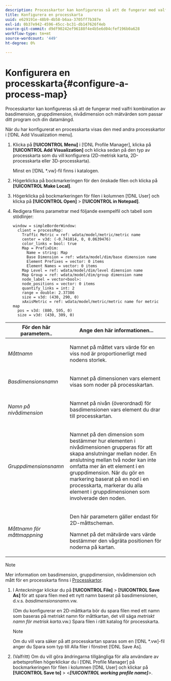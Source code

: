 ```yaml
---
description: Processkartor kan konfigureras så att de fungerar med valfri kombination av basdimension, gruppdimension, nivådimension och mätvärden som passar ditt program och din datamängd.
title: Konfigurera en processkarta
uuid: e629191e-48b9-4b58-b6aa-3705ff7b387e
exl-id: 0b37e942-4596-45cc-bc31-db147626f4eb
source-git-commit: d9df90242ef96188f4e4b5e6d04cfef196b0a628
workflow-type: tm+mt
source-wordcount: '449'
ht-degree: 0%

---
```


# Konfigurera en processkarta{#configure-a-process-map}

Processkartor kan konfigureras så att de fungerar med valfri kombination av basdimension, gruppdimension, nivådimension och mätvärden som passar ditt program och din datamängd.

När du har konfigurerat en processkarta visas den med andra processkartor i [!DNL Add Visualization menu].

1. Klicka på **[!UICONTROL Menu]** i [!DNL Profile Manager], klicka på **[!UICONTROL Add Visualization]** och klicka sedan på den typ av processkarta som du vill konfigurera (2D-metrisk karta, 2D-processkarta eller 3D-processkarta).

   Minst en [!DNL *.vw]-fil finns i katalogen.

1. Högerklicka på bockmarkeringen för den önskade filen och klicka på **[!UICONTROL Make Local]**.
1. Högerklicka på bockmarkeringen för filen i kolumnen [!DNL User] och klicka på **[!UICONTROL Open]** > **[!UICONTROL in Notepad]**.
1. Redigera filens parametrar med följande exempelfil och tabell som stödlinjer:

   ```
   window = simpleBorderWindow: 
     client = processMap: 
       Traffic Metric = ref: wdata/model/metric/metric name
       center = v3d: (-0.741014, 0, 0.0639476)
       color_links = bool: true
       Map = PrefixDim: 
         Name = string: Map
         Base Dimension = ref: wdata/model/dim/base dimension name
         Element Prefixes = vector: 0 items
         Element Names = vector: 0 items
       Map Level = ref: wdata/model/dim/level dimension name
       Map Group = ref: wdata/model/dim/group dimension name
       node_label = vector<bool>: 
       node_positions = vector: 0 items
       quantify_links = int: 2
       range = double: 2.37386
       size = v3d: (430, 290, 0)
       xAxisMetric = ref: wdata/model/metric/metric name for metric map
     pos = v3d: (880, 595, 0)
     size = v3d: (430, 309, 0)
   ```

<table id="table_3F072DB1B68746C49DF9332718982EBE"> 
 <thead> 
  <tr> 
   <th colname="col1" class="entry"> För den här parametern.. </th> 
   <th colname="col2" class="entry"> Ange den här informationen... </th> 
  </tr> 
 </thead>
 <tbody> 
  <tr> 
   <td colname="col1"> <p><i>Måttnamn</i> </p> </td> 
   <td colname="col2"> <p>Namnet på måttet vars värde för en viss nod är proportionerligt med nodens storlek. </p> </td> 
  </tr> 
  <tr> 
   <td colname="col1"> <p><i>Basdimensionsnamn</i> </p> </td> 
   <td colname="col2"> <p>Namnet på dimensionen vars element visas som noder på processkartan. </p> </td> 
  </tr> 
  <tr> 
   <td colname="col1"> <p><i>Namn på nivådimension</i> </p> </td> 
   <td colname="col2"> <p>Namnet på nivån (överordnad) för basdimensionen vars element du drar till processkartan. </p> </td> 
  </tr> 
  <tr> 
   <td colname="col1"> <p><i>Gruppdimensionsnamn</i> </p> </td> 
   <td colname="col2"> <p>Namnet på den dimension som bestämmer hur elementen i nivådimensionen grupperas för att skapa anslutningar mellan noder. En anslutning mellan två noder kan inte omfatta mer än ett element i en gruppdimension. När du gör en markering baserat på en nod i en processkarta, markerar du alla element i gruppdimensionen som involverade den noden. </p> </td> 
  </tr> 
  <tr> 
   <td colname="col1"> <p><i>Måttnamn för måttmappning</i> </p> </td> 
   <td colname="col2"> <p>Den här parametern gäller endast för 2D-måttscheman. </p> <p>Namnet på det mätvärde vars värde bestämmer den vågräta positionen för noderna på kartan. </p> </td> 
  </tr> 
 </tbody> 
</table>

>[!NOTE]
>
>Mer information om basdimension, gruppdimension, nivådimension och mått för en processkarta finns i [Processkartor](../../../home/c-get-started/c-analysis-vis/c-proc-maps/c-proc-maps.md#concept-880aee224404429785b733a4e80d275e).

1. I Anteckningar klickar du på **[!UICONTROL File]** > **[!UICONTROL Save As]** för att spara filen med ett nytt namn baserat på basdimensionen, d.v.s. *basdimensionsnamn*.vw.

   (Om du konfigurerar en 2D-måttkarta bör du spara filen med ett namn som baseras på metriskt namn för måttkartan, det vill säga *metriskt namn för metrisk karta*.vw.) Spara filen i rätt katalog för processkarta.

   >[!NOTE]
   >
   >Om du vill vara säker på att processkartan sparas som en [!DNL *.vw]-fil anger du Spara som typ till Alla filer i fönstret [!DNL Save As].

1. (Valfritt) Om du vill göra ändringarna tillgängliga för alla användare av arbetsprofilen högerklickar du i [!DNL Profile Manager] på bockmarkeringen för filen i kolumnen [!DNL User] och klickar på **[!UICONTROL Save to]** > *&lt;**[!UICONTROL working profile name]**>*.
